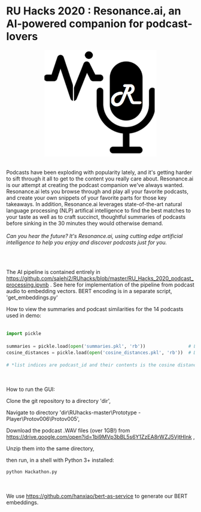 # RU Hacks 2020 : Resonance.ai, an AI-powered companion for podcast-lovers

<p align="center">
  <img src="logo.png" width="300">
</p>
<br>
Podcasts have been exploding with popularity lately, and it's getting harder to sift through it all to get to the content you really care about. Resonance.ai is our attempt at creating the podcast companion we've always wanted. Resonance.ai lets you browse through and play all your favorite podcasts, and create your own snippets of your favorite parts for those key takeaways. In addition, Resonance.ai leverages state-of-the-art natural language processing (NLP) artifical intelligence to find the best matches to your taste as well as to craft succinct, thoughtful summaries of podcasts before sinking in the 30 minutes they would otherwise demand.
<br><br>
<i>Can you hear the future? It's Resonance.ai, using cutting edge artificial intelligence to help you enjoy and discover podcasts just for you.</i>

<br><br>

The AI pipeline is contained entirely in https://github.com/salehi2/RUhacks/blob/master/RU_Hacks_2020_podcast_processing.ipynb . See here for implementation of the pipeline from podcast audio to embedding vectors. BERT encoding is in a separate script, 'get_embeddings.py'

How to view the summaries and podcast similarities for the 14 podcasts used in demo:<br><br>

```python
import pickle

summaries = pickle.load(open('summaries.pkl', 'rb'))                # List of podcast summaries
cosine_distances = pickle.load(open('cosine_distances.pkl', 'rb'))  # Dictionary with key:val = podcast_id:list*

# *list indices are podcast_id and their contents is the cosine distance from the query podcast_id (key) and that podcast_id
```

<br><br>
How to run the GUI:

Clone the git repository to a directory 'dir',

Navigate to directory 'dir\RUhacks-master\Prototype - Player\Protov006\Protov005\',

Download the podcast .WAV files (over 1GB!) from https://drive.google.com/open?id=1bi9MVp3bBL5s6Y1ZzEA8rWZJ5VjtHInk ,

Unzip them into the same directory,

then run, in a shell with Python 3+ installed:

```python
python Hackathon.py
```
<br><br>
We use https://github.com/hanxiao/bert-as-service to generate our BERT embeddings.
